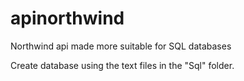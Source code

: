 # apinorthwind
Northwind api made more suitable for SQL databases

Create database using the text files in the "Sql" folder.
